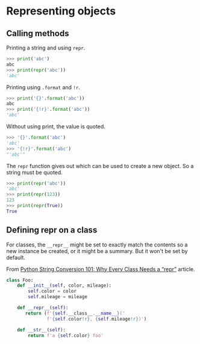 # Representing objects


## Calling methods

Printing a string and using `repr`.

```python
>>> print('abc')
abc
>>> print(repr('abc'))
'abc'
```

Printing using `.format` and `!r`.

```python
>>> print('{}'.format('abc'))
abc
>>> print('{!r}'.format('abc'))
'abc'
```

Without using print, the value is quoted.

```python
>>> '{}'.format('abc')
'abc'
>>> '{!r}'.format('abc')
"'abc'"
```

The `repr` function gives out which can be used to create a new object. So a string must be quoted.

```python
>>> print(repr('abc'))
'abc'
>>> print(repr(123))
123
>>> print(repr(True))
True
```


## Defining repr on a class

For classes, the `__repr__` might be set to exactly match the contents so a new instance be created, or it might be a summary. But it won't be set by default.

From [Python String Conversion 101: Why Every Class Needs a “repr”](https://dbader.org/blog/python-repr-vs-str) article.

```python
class Foo:
    def __init__(self, color, mileage):
        self.color = color
        self.mileage = mileage

    def __repr__(self):
       return (f'{self.__class__.__name__}('
               f'{self.color!r}, {self.mileage!r})')

    def __str__(self):
        return f'a {self.color} foo'
```
